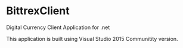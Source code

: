 # BittrexClient
Digital Currency Client Application for .net

This application is built using Visual Studio 2015 Communitity version.
